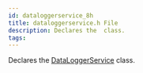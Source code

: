 ```yaml
---
id: dataloggerservice_8h
title: dataloggerservice.h File
description: Declares the  class.
tags:
---
```

Declares the [DataLoggerService](classDataLoggerService) class.
